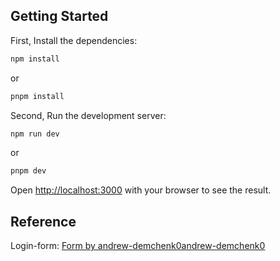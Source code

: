 ## Getting Started

First, Install the dependencies:

```bash
npm install
```
or
```bash
pnpm install
```
Second, Run the development server:
```bash
npm run dev
```
or
```bash
pnpm dev
```
Open [http://localhost:3000](http://localhost:3000) with your browser to see the result.

## Reference
Login-form: [Form by andrew-demchenk0andrew-demchenk0](https://uiverse.io/andrew-demchenk0/little-treefrog-9])

